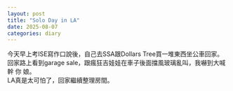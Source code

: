 ```yaml
---
layout: post
title: "Solo Day in LA"
date: 2025-08-07
categories: diary
---
```

今天早上考ISE寫作口說後，自己去SSA跟Dollars Tree買一堆東西坐公車回家。  
回家路上看到garage sale，跟瘋狂吉娃娃在車子後面擋風玻璃亂叫，我嚇到大喊 幹 你 娘。  
LA真是太可怕了，回家繼續整理房間。

